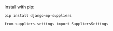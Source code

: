 Install with pip:

```
pip install django-mp-suppliers
```

```
from suppliers.settings import SuppliersSettings
```
